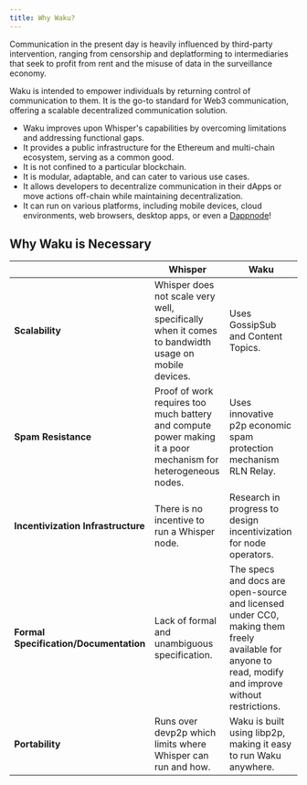```yaml
---
title: Why Waku?
---
```


Communication in the present day is heavily influenced by third-party intervention, ranging from censorship and deplatforming to intermediaries that seek to profit from rent and the misuse of data in the surveillance economy.

Waku is intended to empower individuals by returning control of communication to them. It is the go-to standard for Web3 communication, offering a scalable decentralized communication solution.

- Waku improves upon Whisper's capabilities by overcoming limitations and addressing functional gaps.
- It provides a public infrastructure for the Ethereum and multi-chain ecosystem, serving as a common good.
- It is not confined to a particular blockchain.
- It is modular, adaptable, and can cater to various use cases.
- It allows developers to decentralize communication in their dApps or move actions off-chain while maintaining decentralization.
- It can run on various platforms, including mobile devices, cloud environments, web browsers, desktop apps, or even a [Dappnode](https://dappnode.com/)!

## Why Waku is Necessary

| | Whisper | Waku |
| - | - | - |
| **Scalability** | Whisper does not scale very well, specifically when it comes to bandwidth usage on mobile devices. | Uses GossipSub and Content Topics. |
| **Spam Resistance** | Proof of work requires too much battery and compute power making it a poor mechanism for heterogeneous nodes. | Uses innovative p2p economic spam protection mechanism RLN Relay. |
| **Incentivization Infrastructure** | There is no incentive to run a Whisper node. | Research in progress to design incentivization for node operators. |
| **Formal Specification/Documentation** | Lack of formal and unambiguous specification. | The specs and docs are open-source and licensed under CC0, making them freely available for anyone to read, modify and improve without restrictions. |
| **Portability** | Runs over devp2p which limits where Whisper can run and how. | Waku is built using libp2p, making it easy to run Waku anywhere. |
